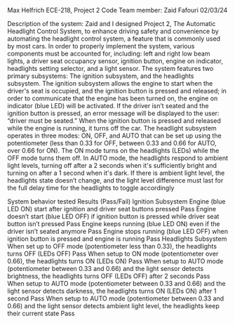 Max Helfrich
ECE-218, Project 2 Code
Team member: Zaid Fafouri
02/03/24

Description of the system:
	Zaid and I designed Project 2, The Automatic Headlight Control System, to enhance driving safety and convenience by automating the headlight control system, a feature that is commonly used by most cars. In order to properly implement the system, various components must be accounted for, including: left and right low beam lights, a driver seat occupancy sensor, ignition button, engine on indicator, headlights setting selector, and a light sensor. The system features two primary subsystems: The ignition subsystem, and the headlights subsystem. The ignition subsystem allows the engine to start when the driver's seat is occupied, and the ignition button is pressed and released; in order to communicate that the engine has been turned on, the engine on indicator (blue LED) will be activated. If the driver isn’t seated and the ignition button is pressed, an error message will be displayed to the user: “driver must be seated.” When the ignition button is pressed and released while the engine is running, it turns off the car. The headlight subsystem operates in three modes: ON, OFF, and AUTO that can be set up using the potentiometer (less than 0.33 for OFF, between 0.33 and 0.66 for AUTO, over 0.66 for ON). The ON mode turns on the headlights (LEDs) while the OFF mode turns them off. In AUTO mode, the headlights respond to ambient light levels, turning off after a 2 seconds when it's sufficiently bright and turning on after a 1 second when it's dark. If there is ambient light level, the headlights state doesn’t change, and the light level difference must last for the full delay time for the headlights to toggle accordingly


System behavior tested
Results (Pass/Fail)
Ignition Subsystem
Engine (blue LED ON) start after ignition and driver seat buttons pressed 
Pass
Engine doesn’t start (blue LED OFF) if ignition button is pressed while driver seat button isn’t pressed
Pass
Engine keeps running (blue LED ON) even if the driver isn’t seated anymore
Pass
Engine stops running (blue LED OFF) when ignition button is pressed and engine is running
Pass
Headlights Subsystem
When set up to OFF mode (potentiometer less than 0.33), the headlights turns OFF (LEDs OFF)
Pass
When setup to ON mode (potentiometer over 0.66), the headlights turns ON (LEDs ON)
Pass
When setup to AUTO mode (potentiometer between 0.33 and 0.66) and the light sensor detects brightness, the headlights turns OFF (LEDs OFF) after 2 seconds
Pass
When setup to AUTO mode (potentiometer between 0.33 and 0.66) and the light sensor detects darkness, the headlights turns ON (LEDs ON) after 1 second
Pass
When setup to AUTO mode (potentiometer between 0.33 and 0.66) and the light sensor detects ambient light level, the headlights keep their current state
Pass


